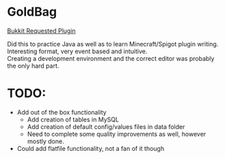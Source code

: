 # GoldBag
<a href="https://bukkit.org/threads/economy-gold-purse.491667/">Bukkit Requested Plugin</a>

Did this to practice Java as well as to learn Minecraft/Spigot plugin writing. <br>
Interesting format, very event based and intuitive. <br> 
Creating a development environment and the correct editor was probably the only hard part. <br>

# TODO:
- Add out of the box functionality
   - Add creation of tables in MySQL
   - Add creation of default config/values files in data folder
   - Need to complete some quality improvements as well, however mostly done.
- Could add flatfile functionality, not a fan of it though
